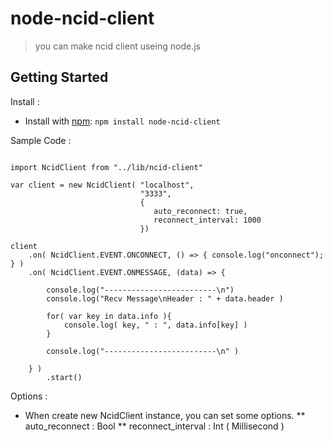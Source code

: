 
# node-ncid-client

> you can make ncid client useing node.js 

## Getting Started

Install :

* Install with [npm](https://npmjs.org): `npm install node-ncid-client`

Sample Code :

```

import NcidClient from "../lib/ncid-client"

var client = new NcidClient( "localhost", 
							 "3333", 
							 { 
							 	auto_reconnect: true, 
							 	reconnect_interval: 1000 
							 })

client
	.on( NcidClient.EVENT.ONCONNECT, () => { console.log("onconnect"); } )
	.on( NcidClient.EVENT.ONMESSAGE, (data) => { 

		console.log("-------------------------\n")
		console.log("Recv Message\nHeader : " + data.header )

		for( var key in data.info ){
			console.log( key, " : ", data.info[key] )
		}

		console.log("-------------------------\n" )

	} )
		.start()

```

Options :

* When create new NcidClient instance, you can set some options.
** auto_reconnect 		: Bool 
** reconnect_interval	: Int ( Millisecond )
